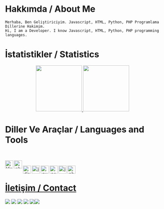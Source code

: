   <h1>Hakkımda / About Me</h1>
	
	Merhaba, Ben Geliştiriciyim. Javascript, HTML, Python, PHP Programlama Dillerine Hakimim.
	Hi, I am a Developer. I know Javascript, HTML, Python, PHP programming languages.
	
	
<h1>İstatistikler / Statistics</h1>
<p align="center">
  <a href="https://github.com/hunterrockmedya">
<img height="150em" src="https://github-readme-stats.vercel.app/api/top-langs/?username=hunterrockmedya&layout=compact&theme=material-palenight&langs_count=12" />
<img height="150em" src="https://github-readme-stats.vercel.app/api?username=hunterrockmedya&show_icons=true&include_all_commits=true&theme=material-palenight" /> <br>
  </a>
</p>
    
   <h1>Diller Ve Araçlar / Languages and Tools</h1>
  <br>
  <p align="center">
  <a href="https://github.com/hunterrockmedya">
  <img align="left" alt="Visual Studio Code" width="26px" src="https://i.imgur.com/LwSdAlE.png" />
  <img align="left" alt="photoshop" width="26px" src="https://i.imgur.com/OC1RcS5.jpg" /> <br />
  <img align="left" alt="discord.js" width="26px" src="https://i.imgur.com/SI1DZf3.png" />
  <img align="left" alt="js" width="26px" src="https://i.imgur.com/3u1wzwE.png" />
  <img align="left" alt="py" width="26px" src="https://i.imgur.com/4pIzF9V.png" />
  <img align="left" alt="node.js" width="26px" src="https://i.imgur.com/tYLFZBh.png" /> 
  <img align="left" alt="java" width="26px" src="https://cdn.discordapp.com/emojis/811865759801409586.png?v=1" /> 
  <img align="left" alt="php" width="26px" src="https://cdn.discordapp.com/emojis/818512225840791585.png?v=1" /> 
  <br>
  </p>
  
  <h1>İletişim / Contact</h1>
  <a href="https://discord.com/users/627367745591312394" target="_blank"><img src="https://shields.io/badge/HunterRock-111111.svg?&style=for-the-badge&logo=discord"></a>
  <a href="https://github.com/hunterrockmedya" target="_blank"><img src="https://shields.io/badge/HunterRock-111111.svg?&style=for-the-badge&logo=github"></a>
  <a href="https://www.npmjs.com/hunterrock" target="_blank"><img src="https://shields.io/badge/HunterRock-111111.svg?&style=for-the-badge&logo=npm"></a>
  <a href="https://discord.gg/BnwGGws" target="_blank"><img src="https://shields.io/badge/My Discord Server-111111.svg?&style=for-the-badge"></a>
  <a href="https://hunterrockmedya.net" target="_blank"><img src="https://shields.io/badge/My Website-111111.svg?&style=for-the-badge"></a
  <a href="mailto:hunterrockmedya@gmail.com" target="_blank"><img src="https://shields.io/badge/My Mail-111111.svg?&style=for-the-badge&logo=gmail"></a
</div>
